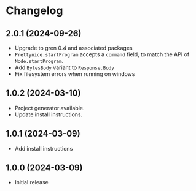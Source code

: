 # Changelog

## 2.0.1 (2024-09-26)

* Upgrade to gren 0.4 and associated packages
* `Prettynice.startProgram` accepts a `command` field, to match the API of `Node.startProgram`.
* Add `BytesBody` variant to `Response.Body`
* Fix filesystem errors when running on windows

## 1.0.2 (2024-03-10)

* Project generator available.
* Update install instructions.

## 1.0.1 (2024-03-09)

* Add install instructions

## 1.0.0 (2024-03-09)

* Initial release
